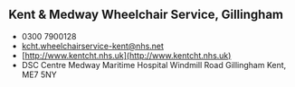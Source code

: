 
## Kent & Medway Wheelchair Service, Gillingham

- <i class="fa fa-phone"></i> 0300 7900128
- <i class="fa fa-envelope"></i> <a href="mailto:kcht.wheelchairservice-kent@nhs.net">kcht.wheelchairservice-kent@nhs.net</a>
- <i class="fa fa-home"></i> [http://www.kentcht.nhs.uk](http://www.kentcht.nhs.uk)
- <i class="fa fa-building"></i> DSC Centre Medway Maritime Hospital Windmill Road  Gillingham Kent, ME7 5NY
